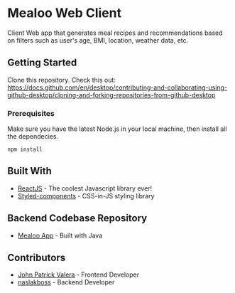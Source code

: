 # Mealoo Web Client

Client Web app that generates meal recipes and recommendations based on filters such as user's age, BMI, location, weather data, etc.

## Getting Started

Clone this repository. Check this out: https://docs.github.com/en/desktop/contributing-and-collaborating-using-github-desktop/cloning-and-forking-repositories-from-github-desktop

### Prerequisites

Make sure you have the latest Node.js in your local machine, then install all the dependecies.

```
npm install
```

## Built With

* [ReactJS](https://reactjs.org/) - The coolest Javascript library ever!
* [Styled-components](https://styled-components.com/) - CSS-in-JS styling library

## Backend Codebase Repository

* [Mealoo App](https://github.com/naslakboss/MealooApp) - Built with Java

## Contributors

* [John Patrick Valera](https://github.com/withoutwax13) - Frontend Developer
* [naslakboss](https://github.com/naslakboss) - Backend Developer
